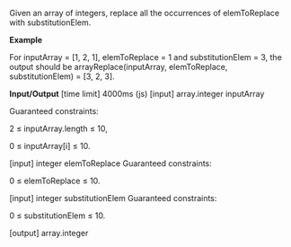Given an array of integers, replace all the occurrences of elemToReplace with substitutionElem.

**Example**

For inputArray = [1, 2, 1], elemToReplace = 1 and substitutionElem = 3, the output should be arrayReplace(inputArray, elemToReplace, substitutionElem) = [3, 2, 3].

**Input/Output**
[time limit] 4000ms (js)
[input] array.integer inputArray

Guaranteed constraints:

2 ≤ inputArray.length ≤ 10,

0 ≤ inputArray[i] ≤ 10.

[input] integer elemToReplace
Guaranteed constraints:

0 ≤ elemToReplace ≤ 10.

[input] integer substitutionElem
Guaranteed constraints:

0 ≤ substitutionElem ≤ 10.

[output] array.integer